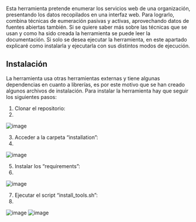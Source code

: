 Esta herramienta pretende enumerar los servicios web de una organización, presentando los datos recopilados en una interfaz web. Para lograrlo, combina técnicas de eumeración pasivas y activas, aprovechando datos de fuentes abiertas también. Si se quiere saber más sobre las técnicas que se usan y como ha sido creada la herramienta se puede leer la documentación. Si solo se desea ejecutar la herramienta, en este apartado explicaré como instalarla y ejecutarla con sus distintos modos de ejecución.

## Instalación
La herramienta usa otras herramientas externas y tiene algunas dependencias en cuanto a librerías, es por este motivo que se han creado algunos archivos de instalación.
Para instalar la herramienta hay que seguir los siguientes pasos:
1. Clonar el repositorio:
2. 
![image](https://github.com/user-attachments/assets/8112d149-76cf-4ddf-ae75-cbd6ff0c2c26)

3. Acceder a la carpeta “installation”:
4. 
![image](https://github.com/user-attachments/assets/c74c04e3-a427-48bf-a433-2c3dfeab52b5)

5. Instalar los “requirements”:
6. 
![image](https://github.com/user-attachments/assets/6f285d78-9a4a-49d9-a1af-538e7ce4d104)

7. Ejecutar el script “install_tools.sh”:
8. 
![image](https://github.com/user-attachments/assets/33a30ae7-600c-45ed-9dd8-9610d8b2827f)
![image](https://github.com/user-attachments/assets/4bc6ba02-b39c-431c-b25b-a90524ee717b)
